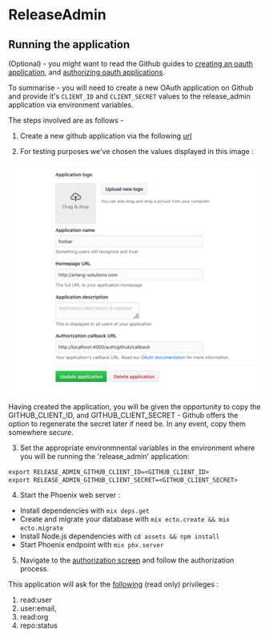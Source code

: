 # ReleaseAdmin


## Running the application 

(Optional) - you might want to read the Github guides to [creating an oauth application](https://developer.github.com/apps/building-oauth-apps/creating-an-oauth-app/), and [authorizing oauth applications](https://developer.github.com/apps/building-oauth-apps/authorizing-oauth-apps/).

To summarise - you will need to create a new OAuth application on Github and provide it's `CLIENT_ID` and `CLIENT_SECRET` values to the release_admin application via environment variables.

The steps involved are as follows - 

1. Create a new github application via the following [url](https://github.com/settings/applications/new)

2. For testing purposes we've chosen the values displayed in this image : 

![Image of Github OAuth setup](docs/github-setup-for-ueberauth.png)

Having created the application, you will be given the opportunity to copy the GITHUB_CLIENT_ID, and GITHUB_CLIENT_SECRET - Github offers the option to regenerate the secret later if need be. In any event, copy them somewhere *secure*.

3. Set the appropriate environmnental variables in the environment where you will be running the 'release_admin' application: 

```
export RELEASE_ADMIN_GITHUB_CLIENT_ID=<GITHUB_CLIENT_ID>
export RELEASE_ADMIN_GITHUB_CLIENT_SECRET=<GITHUB_CLIENT_SECRET>
```

4. Start the Phoenix web server :  

  * Install dependencies with `mix deps.get`
  * Create and migrate your database with `mix ecto.create && mix ecto.migrate`
  * Install Node.js dependencies with `cd assets && npm install`
  * Start Phoenix endpoint with `mix phx.server`

5. Navigate to the [authorization screen](http://localhost:4000/auth/github) and follow the authorization process. 

This application will ask for the [following](https://github.com/sescobb27/release_admin/blob/a881d7412e934b12533fe3a05349d81f30bfe1df/config/config.exs#L27) (read only) privileges : 

1. read:user 
2. user:email, 
3. read:org
4. repo:status

